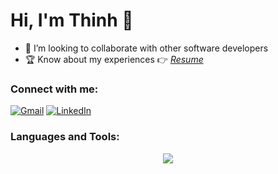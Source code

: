 # Hi, I'm Thinh 👋

- 🤝 I’m looking to collaborate with other software developers
- 🏆 Know about my experiences 👉 *[Resume](https://drive.google.com/file/d/1gIur8Lh62bO130HvnV_FxZ9NiHCKlUwW/view?usp=drive_link)*

### Connect with me:

[![Gmail](https://skillicons.dev/icons?i=gmail)](mailto:[gmail])
[![LinkedIn](https://skillicons.dev/icons?i=linkedin)][linkedin]

### Languages and Tools:

<p align="center">
  <a href="https://skillicons.dev">
    <img src="https://skillicons.dev/icons?i=python,c,cpp,java,javascript,typescript,bash,qt,opencv,pytorch,flask,react,expressjs,flutter,sqlite,mongodb,firebase,postgres,gcp,linux,arduino,raspberrypi&perline=11" />
  </a>
</p>

[gmail]: thinhle8180@gmail.com
[linkedin]: https://linkedin.com/in/thinhle201
